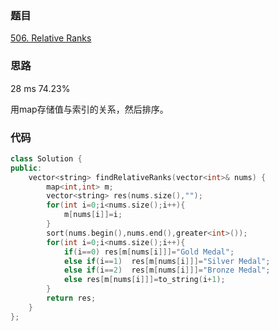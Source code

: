 ### 题目
[506. Relative Ranks](https://leetcode-cn.com/problems/relative-ranks/submissions/)
### 思路
28 ms 74.23%

用map存储值与索引的关系，然后排序。
### 代码
```c++
class Solution {
public:
    vector<string> findRelativeRanks(vector<int>& nums) {
        map<int,int> m;
        vector<string> res(nums.size(),"");
        for(int i=0;i<nums.size();i++){
            m[nums[i]]=i;
        }
        sort(nums.begin(),nums.end(),greater<int>());
        for(int i=0;i<nums.size();i++){
            if(i==0) res[m[nums[i]]]="Gold Medal";
            else if(i==1)  res[m[nums[i]]]="Silver Medal";
            else if(i==2)  res[m[nums[i]]]="Bronze Medal";
            else res[m[nums[i]]]=to_string(i+1);
        }
        return res;
    }
};
```
